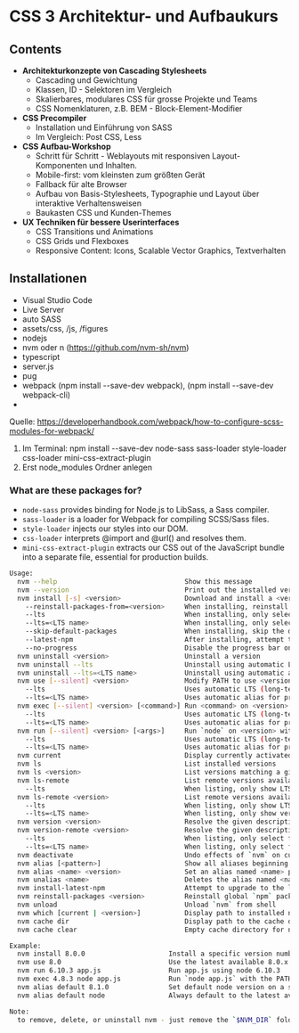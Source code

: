 # CSS 3 Architektur- und Aufbaukurs

## Contents

- **Architekturkonzepte von Cascading Stylesheets**
    - Cascading und Gewichtung
    - Klassen, ID - Selektoren im Vergleich
    - Skalierbares, modulares CSS für grosse Projekte und Teams
    - CSS Nomenklaturen, z.B. BEM - Block-Element-Modifier
- **CSS Precompiler**
    - Installation und Einführung von SASS
    - Im Vergleich: Post CSS, Less
- **CSS Aufbau-Workshop**
    - Schritt für Schritt - Weblayouts mit responsiven Layout-Komponenten und Inhalten.
    - Mobile-first: vom kleinsten zum größten Gerät
    - Fallback für alte Browser
    - Aufbau von Basis-Stylesheets, Typographie und Layout über interaktive Verhaltensweisen
    - Baukasten CSS und Kunden-Themes
- **UX Techniken für bessere Userinterfaces**
    - CSS Transitions und Animations
    - CSS Grids und Flexboxes
    - Responsive Content: Icons, Scalable Vector Graphics, Textverhalten


## Installationen

- Visual Studio Code
- Live Server
- auto SASS
- assets/css, /js, /figures
- nodejs
- nvm oder n (https://github.com/nvm-sh/nvm)
- typescript
- server.js
- pug
- webpack (npm install --save-dev webpack), (npm install --save-dev webpack-cli)
- 

Quelle: https://developerhandbook.com/webpack/how-to-configure-scss-modules-for-webpack/

1. Im Terminal: npm install --save-dev node-sass sass-loader style-loader css-loader mini-css-extract-plugin
2. Erst node_modules Ordner anlegen

### What are these packages for?

- `node-sass` provides binding for Node.js to LibSass, a Sass compiler.
- `sass-loader` is a loader for Webpack for compiling SCSS/Sass files.
- `style-loader` injects our styles into our DOM.
- `css-loader` interprets @import and @url() and resolves them.
- `mini-css-extract-plugin` extracts our CSS out of the JavaScript bundle into a separate file, essential for production builds.








```bash
Usage:
  nvm --help                                Show this message
  nvm --version                             Print out the installed version of nvm
  nvm install [-s] <version>                Download and install a <version>, [-s] from source. Uses .nvmrc if available
    --reinstall-packages-from=<version>     When installing, reinstall packages installed in <node|iojs|node version number>
    --lts                                   When installing, only select from LTS (long-term support) versions
    --lts=<LTS name>                        When installing, only select from versions for a specific LTS line
    --skip-default-packages                 When installing, skip the default-packages file if it exists
    --latest-npm                            After installing, attempt to upgrade to the latest working npm on the given node version
    --no-progress                           Disable the progress bar on any downloads
  nvm uninstall <version>                   Uninstall a version
  nvm uninstall --lts                       Uninstall using automatic LTS (long-term support) alias `lts/*`, if available.
  nvm uninstall --lts=<LTS name>            Uninstall using automatic alias for provided LTS line, if available.
  nvm use [--silent] <version>              Modify PATH to use <version>. Uses .nvmrc if available
    --lts                                   Uses automatic LTS (long-term support) alias `lts/*`, if available.
    --lts=<LTS name>                        Uses automatic alias for provided LTS line, if available.
  nvm exec [--silent] <version> [<command>] Run <command> on <version>. Uses .nvmrc if available
    --lts                                   Uses automatic LTS (long-term support) alias `lts/*`, if available.
    --lts=<LTS name>                        Uses automatic alias for provided LTS line, if available.
  nvm run [--silent] <version> [<args>]     Run `node` on <version> with <args> as arguments. Uses .nvmrc if available
    --lts                                   Uses automatic LTS (long-term support) alias `lts/*`, if available.
    --lts=<LTS name>                        Uses automatic alias for provided LTS line, if available.
  nvm current                               Display currently activated version of Node
  nvm ls                                    List installed versions
  nvm ls <version>                          List versions matching a given <version>
  nvm ls-remote                             List remote versions available for install
    --lts                                   When listing, only show LTS (long-term support) versions
  nvm ls-remote <version>                   List remote versions available for install, matching a given <version>
    --lts                                   When listing, only show LTS (long-term support) versions
    --lts=<LTS name>                        When listing, only show versions for a specific LTS line
  nvm version <version>                     Resolve the given description to a single local version
  nvm version-remote <version>              Resolve the given description to a single remote version
    --lts                                   When listing, only select from LTS (long-term support) versions
    --lts=<LTS name>                        When listing, only select from versions for a specific LTS line
  nvm deactivate                            Undo effects of `nvm` on current shell
  nvm alias [<pattern>]                     Show all aliases beginning with <pattern>
  nvm alias <name> <version>                Set an alias named <name> pointing to <version>
  nvm unalias <name>                        Deletes the alias named <name>
  nvm install-latest-npm                    Attempt to upgrade to the latest working `npm` on the current node version
  nvm reinstall-packages <version>          Reinstall global `npm` packages contained in <version> to current version
  nvm unload                                Unload `nvm` from shell
  nvm which [current | <version>]           Display path to installed node version. Uses .nvmrc if available
  nvm cache dir                             Display path to the cache directory for nvm
  nvm cache clear                           Empty cache directory for nvm

Example:
  nvm install 8.0.0                     Install a specific version number
  nvm use 8.0                           Use the latest available 8.0.x release
  nvm run 6.10.3 app.js                 Run app.js using node 6.10.3
  nvm exec 4.8.3 node app.js            Run `node app.js` with the PATH pointing to node 4.8.3
  nvm alias default 8.1.0               Set default node version on a shell
  nvm alias default node                Always default to the latest available node version on a shell

Note:
  to remove, delete, or uninstall nvm - just remove the `$NVM_DIR` folder (usually `~/.nvm`)
```